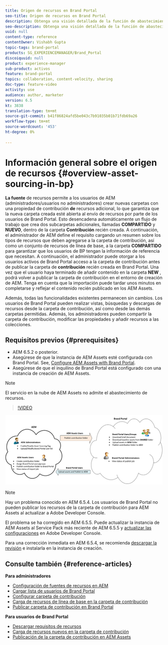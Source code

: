 ```yaml
---
title: Origen de recursos en Brand Portal
seo-title: Origen de recursos en Brand Portal
description: Obtenga una visión detallada de la función de abastecimiento de recursos lanzada en el portal de marcas de Adobe Experience Manager Assets.
seo-description: Obtenga una visión detallada de la función de abastecimiento de recursos lanzada en el portal de marcas de Adobe Experience Manager Assets.
uuid: null
content-type: reference
contentOwner: Vishabh Gupta
topic-tags: brand-portal
products: SG_EXPERIENCEMANAGER/Brand_Portal
discoiquuid: null
product: experience-manager
sub-product: activos
feature: brand-portal
topics: collaboration, content-velocity, sharing
doc-type: feature-video
activity: use
audience: author, marketer
version: 6.5
kt: 3838
translation-type: tm+mt
source-git-commit: b41f86824afd5be043c7b91035b01b71fdb69a26
workflow-type: tm+mt
source-wordcount: '453'
ht-degree: 0%

---
```



# Información general sobre el origen de recursos {#overview-asset-sourcing-in-bp}

**La fuente** de recursos permite a los usuarios de AEM (administradores/usuarios no administradores) crear nuevas carpetas con una propiedad de contribución **de** recursos adicional, lo que garantiza que la nueva carpeta creada esté abierta al envío de recursos por parte de los usuarios de Brand Portal. Esto desencadena automáticamente un flujo de trabajo que crea dos subcarpetas adicionales, llamadas **COMPARTIDO** y **NUEVO**, dentro de la carpeta **Contribución** recién creada. A continuación, el administrador de AEM define el requisito cargando un resumen sobre los tipos de recursos que deben agregarse a la carpeta de contribución, así como un conjunto de recursos de línea de base, a la carpeta **COMPARTIDO** para garantizar que los usuarios de BP tengan la información de referencia que necesitan. A continuación, el administrador puede otorgar a los usuarios activos de Brand Portal acceso a la carpeta de contribución antes de publicar la carpeta de **contribución** recién creada en Brand Portal. Una vez que el usuario haya terminado de añadir contenido en la carpeta **NEW** , podrá volver a publicar la carpeta de contribución en el entorno de creación de AEM. Tenga en cuenta que la importación puede tardar unos minutos en completarse y reflejar el contenido recién publicado en los AEM Assets.

Además, todas las funcionalidades existentes permanecen sin cambios. Los usuarios de Brand Portal pueden realizar vistas, búsquedas y descargas de recursos desde la carpeta de contribución, así como desde las demás carpetas permitidas. Además, los administradores pueden compartir la carpeta de contribución, modificar las propiedades y añadir recursos a las colecciones.

## Requisitos previos {#prerequisites}

* AEM 6.5.2 o posterior.
* Asegúrese de que la instancia de AEM Assets esté configurada con Brand Portal. See, [Configure AEM Assets with Brand Portal](../using/configure-aem-assets-with-brand-portal.md).
* Asegúrese de que el inquilino de Brand Portal está configurado con una instancia de creación de AEM Assets.

>[!NOTE]
>
>El servicio en la nube de AEM Assets no admite el abastecimiento de recursos.

>[!VIDEO](https://video.tv.adobe.com/v/29365/?quality=12)

![Abastecimiento de recursos de Brand Portal](assets/asset-sourcing.png)


>[!NOTE]
>
>Hay un problema conocido en AEM 6.5.4. Los usuarios de Brand Portal no pueden publicar los recursos de la carpeta de contribución para AEM Assets al actualizar a Adobe Developer Console.
>
>El problema se ha corregido en AEM 6.5.5. Puede actualizar la instancia de AEM Assets al Service Pack más reciente de AEM 6.5.5 y [actualizar las configuraciones](https://docs.adobe.com/content/help/en/experience-manager-65/assets/brandportal/configure-aem-assets-with-brand-portal.html#upgrade-integration-65) en Adobe Developer Console.
>
>Para una corrección inmediata en AEM 6.5.4, se recomienda [descargar la revisión](https://www.adobeaemcloud.com/content/marketplace/marketplaceProxy.html?packagePath=/content/companies/public/adobe/packages/cq650/hotfix/cq-6.5.0-hotfix-33041) e instalarla en la instancia de creación.

## Consulte también {#reference-articles}

**Para administradores**

* [Configuración de fuentes de recursos en AEM](brand-portal-configure-asset-sourcing.md)
* [Cargar lista de usuarios de Brand Portal](brand-portal-configure-asset-sourcing.md)
* [Configurar carpeta de contribución](brand-portal-contribution-folder.md)
* [Carga de recursos de línea de base en la carpeta de contribución](brand-portal-upload-baseline-assets.md)
* [Publicar carpeta de contribución en Brand Portal](brand-portal-publish-contribution-folder-to-brand-portal.md)

**Para usuarios de Brand Portal**

* [Descargar requisitos de recursos](brand-portal-download-asset-requirements.md)
* [Carga de recursos nuevos en la carpeta de contribución](brand-portal-upload-assets-to-contribution-folder.md)
* [Publicación de la carpeta de contribución en AEM Assets](brand-portal-publish-contribution-folder-to-aem-assets.md)
